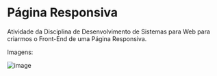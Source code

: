 # Página Responsiva
Atividade da Disciplina de Desenvolvimento de Sistemas para Web para criarmos o Front-End de uma Página Responsiva.

Imagens:

![image](https://github.com/JoyceDuarte8/projetoatividadepagresponsiva/assets/94204051/a1361cef-f430-431e-883d-cba2f7e07c8a)
